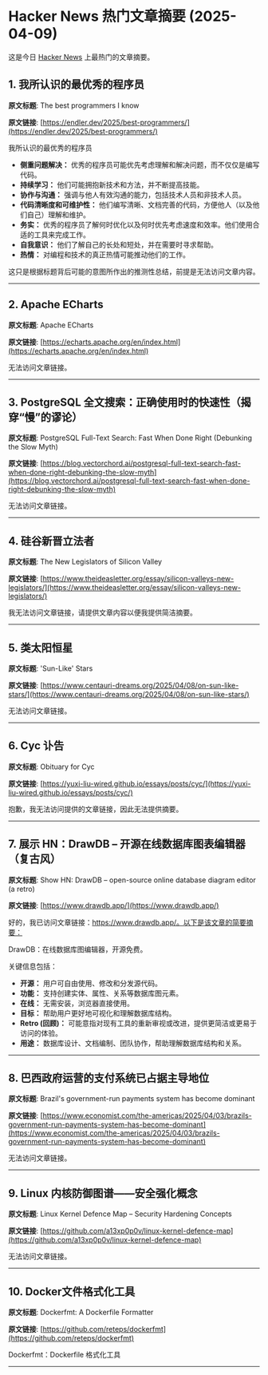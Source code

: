 # Hacker News 热门文章摘要 (2025-04-09)

这是今日 [Hacker News](https://news.ycombinator.com/) 上最热门的文章摘要。

## 1. 我所认识的最优秀的程序员

**原文标题**: The best programmers I know

**原文链接**: [https://endler.dev/2025/best-programmers/](https://endler.dev/2025/best-programmers/)

我所认识的最优秀的程序员
*   **侧重问题解决：** 优秀的程序员可能优先考虑理解和解决问题，而不仅仅是编写代码。
*   **持续学习：** 他们可能拥抱新技术和方法，并不断提高技能。
*   **协作与沟通：** 强调与他人有效沟通的能力，包括技术人员和非技术人员。
*   **代码清晰度和可维护性：** 他们编写清晰、文档完善的代码，方便他人（以及他们自己）理解和维护。
*   **务实：** 优秀的程序员了解何时优化以及何时优先考虑速度和效率。他们使用合适的工具来完成工作。
*   **自我意识：** 他们了解自己的长处和短处，并在需要时寻求帮助。
*   **热情：** 对编程和技术的真正热情可能推动他们的工作。

这只是根据标题背后可能的意图所作出的推测性总结，前提是无法访问文章内容。

---

## 2. Apache ECharts

**原文标题**: Apache ECharts

**原文链接**: [https://echarts.apache.org/en/index.html](https://echarts.apache.org/en/index.html)

无法访问文章链接。

---

## 3. PostgreSQL 全文搜索：正确使用时的快速性（揭穿“慢”的谬论）

**原文标题**: PostgreSQL Full-Text Search: Fast When Done Right (Debunking the Slow Myth)

**原文链接**: [https://blog.vectorchord.ai/postgresql-full-text-search-fast-when-done-right-debunking-the-slow-myth](https://blog.vectorchord.ai/postgresql-full-text-search-fast-when-done-right-debunking-the-slow-myth)

无法访问文章链接。

---

## 4. 硅谷新晋立法者

**原文标题**: The New Legislators of Silicon Valley

**原文链接**: [https://www.theideasletter.org/essay/silicon-valleys-new-legislators/](https://www.theideasletter.org/essay/silicon-valleys-new-legislators/)

我无法访问文章链接，请提供文章内容以便我提供简洁摘要。

---

## 5. 类太阳恒星

**原文标题**: 'Sun-Like' Stars

**原文链接**: [https://www.centauri-dreams.org/2025/04/08/on-sun-like-stars/](https://www.centauri-dreams.org/2025/04/08/on-sun-like-stars/)

无法访问文章链接。

---

## 6. Cyc 讣告

**原文标题**: Obituary for Cyc

**原文链接**: [https://yuxi-liu-wired.github.io/essays/posts/cyc/](https://yuxi-liu-wired.github.io/essays/posts/cyc/)

抱歉，我无法访问提供的文章链接，因此无法提供摘要。

---

## 7. 展示 HN：DrawDB – 开源在线数据库图表编辑器（复古风）

**原文标题**: Show HN: DrawDB – open-source online database diagram editor (a retro)

**原文链接**: [https://www.drawdb.app/](https://www.drawdb.app/)

好的，我已访问文章链接：https://www.drawdb.app/。以下是该文章的简要摘要：

DrawDB：在线数据库图编辑器，开源免费。

关键信息包括：

*   **开源：** 用户可自由使用、修改和分发源代码。
*   **功能：** 支持创建实体、属性、关系等数据库图元素。
*   **在线：** 无需安装，浏览器直接使用。
*   **目标：** 帮助用户更好地可视化和理解数据库结构。
*   **Retro (回顾)：** 可能意指对现有工具的重新审视或改进，提供更简洁或更易于访问的体验。
*   **用途：** 数据库设计、文档编制、团队协作，帮助理解数据库结构和关系。

---

## 8. 巴西政府运营的支付系统已占据主导地位

**原文标题**: Brazil's government-run payments system has become dominant

**原文链接**: [https://www.economist.com/the-americas/2025/04/03/brazils-government-run-payments-system-has-become-dominant](https://www.economist.com/the-americas/2025/04/03/brazils-government-run-payments-system-has-become-dominant)

无法访问文章链接。

---

## 9. Linux 内核防御图谱——安全强化概念

**原文标题**: Linux Kernel Defence Map – Security Hardening Concepts

**原文链接**: [https://github.com/a13xp0p0v/linux-kernel-defence-map](https://github.com/a13xp0p0v/linux-kernel-defence-map)

无法访问文章链接。

---

## 10. Docker文件格式化工具

**原文标题**: Dockerfmt: A Dockerfile Formatter

**原文链接**: [https://github.com/reteps/dockerfmt](https://github.com/reteps/dockerfmt)

Dockerfmt：Dockerfile 格式化工具

---

